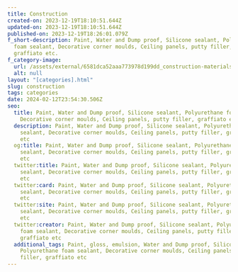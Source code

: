 ```yaml
---
title: Construction
created-on: 2023-12-19T18:10:51.644Z
updated-on: 2023-12-19T18:10:51.644Z
published-on: 2023-12-19T18:26:01.079Z
f_short-description: Paint, Water and Dump proof, Silicone sealant, Polyurethane
  foam sealant, Decorative corner moulds, Ceiling panels, putty filler,
  graffiato etc.
f_category-image:
  url: /assets/external/6581dca52aaa773978d199dd_construction-materials-are-used-for-buildings.jpg
  alt: null
layout: "[categories].html"
slug: construction
tags: categories
date: 2024-02-12T23:54:30.506Z
seo:
  title: Paint, Water and Dump proof, Silicone sealant, Polyurethane foam sealant,
    Decorative corner moulds, Ceiling panels, putty filler, graffiato etc
  description: Paint, Water and Dump proof, Silicone sealant, Polyurethane foam
    sealant, Decorative corner moulds, Ceiling panels, putty filler, graffiato
    etc
  og:title: Paint, Water and Dump proof, Silicone sealant, Polyurethane foam
    sealant, Decorative corner moulds, Ceiling panels, putty filler, graffiato
    etc
  twitter:title: Paint, Water and Dump proof, Silicone sealant, Polyurethane foam
    sealant, Decorative corner moulds, Ceiling panels, putty filler, graffiato
    etc
  twitter:card: Paint, Water and Dump proof, Silicone sealant, Polyurethane foam
    sealant, Decorative corner moulds, Ceiling panels, putty filler, graffiato
    etc
  twitter:site: Paint, Water and Dump proof, Silicone sealant, Polyurethane foam
    sealant, Decorative corner moulds, Ceiling panels, putty filler, graffiato
    etc
  twitter:creator: Paint, Water and Dump proof, Silicone sealant, Polyurethane
    foam sealant, Decorative corner moulds, Ceiling panels, putty filler,
    graffiato etc
  additional_tags: Paint, gloss, emulsion, Water and Dump proof, Silicone sealant,
    Polyurethane foam sealant, Decorative corner moulds, Ceiling panels, putty
    filler, graffiato etc
---
```

